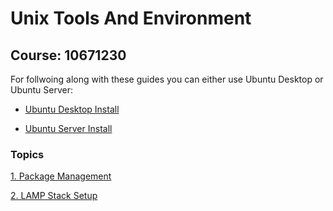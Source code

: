 # Unix Tools And Environment
## Course: 10671230

For follwoing along with these guides you can either use Ubuntu Desktop or Ubuntu Server:

   * [Ubuntu Desktop Install](https://www.freecodecamp.org/news/how-to-install-ubuntu-with-oracle-virtualbox/)

   * [Ubuntu Server Install](https://www.linuxtechi.com/how-to-install-ubuntu-server/)

### Topics
[1. Package Management](https://github.com/IbrahimTalaatAh/UnixToolsAndEnv/blob/main/1.%20Package%20Management.md)

[2. LAMP Stack Setup](https://github.com/IbrahimTalaatAh/UnixToolsAndEnv/blob/main/LAMP%20Stack.md)
